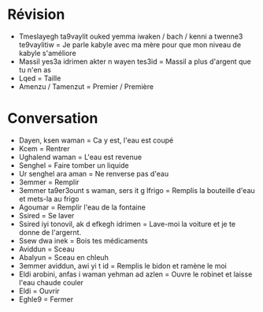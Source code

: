# Révision

- Tmeslayegh ta9vaylit ouked yemma iwaken / bach / kenni a twenne3 te9vaylitiw = Je parle kabyle avec ma mère pour que mon niveau de kabyle s'améliore
- Massil yes3a idrimen akter n wayen tes3id = Massil a plus d'argent que tu n'en as
- Lqed = Taille
- Amenzu / Tamenzut = Premier / Première

# Conversation

- Dayen, ksen waman = Ca y est, l'eau est coupé
- Kcem = Rentrer
- Ughalend waman = L'eau est revenue
- Senghel = Faire tomber un liquide
- Ur senghel ara aman = Ne renverse pas d'eau
- 3emmer = Remplir
- 3emmer ta9er3ount s waman, sers it g lfrigo = Remplis la bouteille d'eau et mets-la au frigo
- Agoumar = Remplir l'eau de la fontaine
- Ssired = Se laver
- Ssired iyi tonovil, ak d efkegh idrimen = Lave-moi la voiture et je te donne de l'argernt.
- Ssew dwa inek = Bois tes médicaments
- Aviddun = Sceau
- Abalyun = Sceau en chleuh
- 3emmer aviddun, awi yi t id = Remplis le bidon et ramène le moi
- Eldi arobini, anfas i waman yehman ad azlen = Ouvre le robinet et laisse l'eau chaude couler
- Eldi = Ouvrir
- Eghle9 = Fermer
